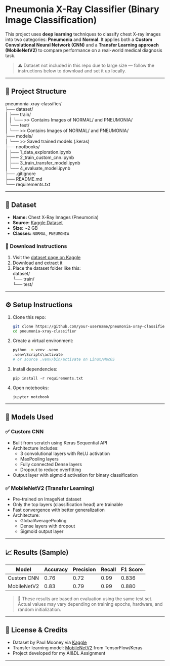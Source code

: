 # Pneumonia X-Ray Classifier (Binary Image Classification)

This project uses **deep learning** techniques to classify chest X-ray images into two categories: **Pneumonia** and **Normal**. It applies both a **Custom Convolutional Neural Network (CNN)** and a **Transfer Learning approach (MobileNetV2)** to compare performance on a real-world medical diagnosis task.

> ⚠️ Dataset not included in this repo due to large size — follow the instructions below to download and set it up locally.

---

## 📁 Project Structure

pneumonia-xray-classifier/\
├── dataset/\
│   ├── train/\
│   │   └── >> Contains Images of NORMAL/ and PNEUMONIA/\
│   └── test/\
│       └── >> Contains Images of NORMAL/ and PNEUMONIA/\
├── models/\
│   └── >> Saved trained models (.keras)\
├── nootbooks/\
│   ├── 1_data_exploration.ipynb\
│   ├── 2_train_custom_cnn.ipynb\
│   ├── 3_train_transfer_model.ipynb\
│   └── 4_evaluate_model.ipynb\
├── .gitignore\
├── README.md\
└── requirements.txt

---

## 🧪 Dataset

- **Name:** Chest X-Ray Images (Pneumonia)
- **Source:** [Kaggle Dataset](https://www.kaggle.com/datasets/paultimothymooney/chest-xray-pneumonia)
- **Size:** ~2 GB
- **Classes:** `NORMAL`, `PNEUMONIA`

### 🔽 Download Instructions

1. Visit the [dataset page on Kaggle](https://www.kaggle.com/datasets/paultimothymooney/chest-xray-pneumonia)
2. Download and extract it
3. Place the dataset folder like this: \
   dataset/\
   └── train/\
   └── test/

---

## ⚙️ Setup Instructions

1.  Clone this repo:
    ```bash
    git clone https://github.com/your-username/pneumonia-xray-classifier.git
    cd pneumonia-xray-classifier
    ```
2.  Create a virtual environment:
    ```bash
    python -m venv .venv
    .venv\Scripts\activate
    # or source .venv/bin/activate on Linux/MacOS
    ```
3.  Install dependencies:

    ```
    pip install -r requirements.txt
    ```

4.  Open notebooks:
    ```
    jupyter notebook
    ```

---

## 🧠 Models Used

### ✅ Custom CNN

- Built from scratch using Keras Sequential API
- Architecture includes:
  - 3 convolutional layers with ReLU activation
  - MaxPooling layers
  - Fully connected Dense layers
  - Dropout to reduce overfitting
- Output layer with sigmoid activation for binary classification

### ✅ MobileNetV2 (Transfer Learning)

- Pre-trained on ImageNet dataset
- Only the top layers (classification head) are trainable
- Fast convergence with better generalization
- Architecture:
  - GlobalAveragePooling
  - Dense layers with dropout
  - Sigmoid output layer

---

## 📈 Results (Sample)

| Model       | Accuracy | Precision | Recall | F1 Score |
| ----------- | -------- | --------- | ------ | -------- |
| Custom CNN  | 0.76     | 0.72      | 0.99   | 0.836    |
| MobileNetV2 | 0.83     | 0.79      | 0.99   | 0.880    |

> 🔬 These results are based on evaluation using the same test set. Actual values may vary depending on training epochs, hardware, and random initialization.

---

## 📄 License & Credits

- Dataset by Paul Mooney via [Kaggle](https://www.kaggle.com/datasets/paultimothymooney/chest-xray-pneumonia)
- Transfer learning model: [MobileNetV2](https://arxiv.org/abs/1801.04381) from TensorFlow/Keras
- Project developed for my AI&DL Assignment

---
